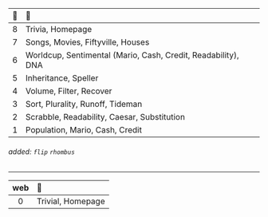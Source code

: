 | 🌱  | 🌿 |
| :---: | :--- |
| 8  | Trivia, Homepage  |
| 7  | Songs, Movies, Fiftyville, Houses  |
| 6  | Worldcup, Sentimental (Mario, Cash, Credit, Readability), DNA  |
| 5  | Inheritance, Speller  |
| 4  | Volume, Filter, Recover  |
| 3  | Sort, Plurality, Runoff, Tideman  |
| 2  | Scrabble, Readability, Caesar, Substitution  |
| 1  | Population, Mario, Cash, Credit  |

###### added: `flip` `rhombus`
---

| web  | 🌵 |
| :---: | :--- |
| 0 | Trivial, Homepage |


